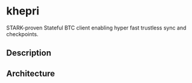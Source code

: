 # khepri

STARK-proven Stateful BTC client enabling hyper fast trustless sync and checkpoints.

## Description

## Architecture



